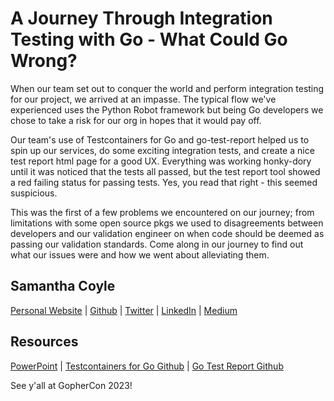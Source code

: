 # A Journey Through Integration Testing with Go - What Could Go Wrong?

When our team set out to conquer the world and perform integration testing for our project, we arrived at an impasse. The typical flow we've experienced uses the Python Robot framework but being Go developers we chose to take a risk for our org in hopes that it would pay off.

Our team's use of Testcontainers for Go and go-test-report helped us to spin up our services, do some exciting integration tests, and create a nice test report html page for a good UX. Everything was working honky-dory until it was noticed that the tests all passed, but the test report tool showed a red failing status for passing tests. Yes, you read that right - this seemed suspicious. 

This was the first of a few problems we encountered on our journey; from limitations with some open source pkgs we used to disagreements between developers and our validation engineer on when code should be deemed as passing our validation standards. Come along in our journey to find out what our issues were and how we went about alleviating them.

## Samantha Coyle

[Personal Website](http://samcoyle.me/) | 
[Github](https://github.com/sicoyle) | 
[Twitter](https://twitter.com/thesamcoyle) | 
[LinkedIn](https://www.linkedin.com/in/sam-coyle/) |
[Medium](https://medium.com/@samcoyle)

## Resources

[PowerPoint](./SamanthaCoyleGopherCon22.pdf) |
[Testcontainers for Go Github](https://github.com/testcontainers/testcontainers-go) |
[Go Test Report Github](https://github.com/vakenbolt/go-test-report)

See y'all at GopherCon 2023!
